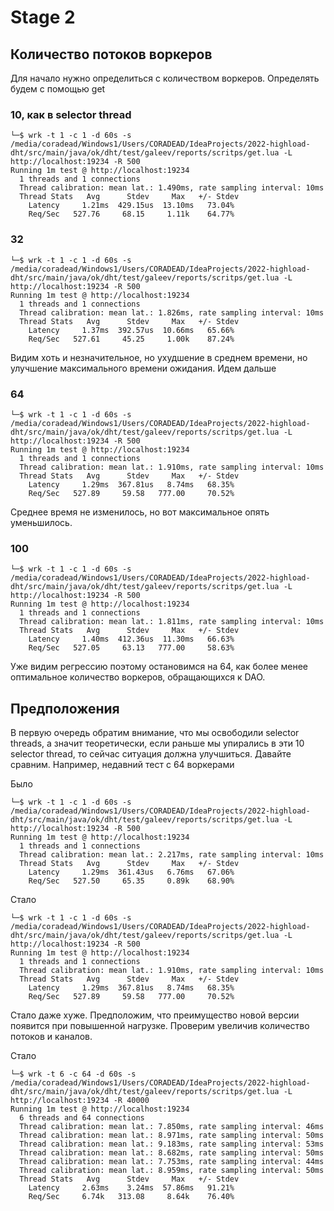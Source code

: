# Stage 2

## Количество потоков воркеров
Для начало нужно определиться с количеством воркеров. Определять будем с помощью get
### 10, как в selector thread
```
└─$ wrk -t 1 -c 1 -d 60s -s /media/coradead/Windows1/Users/CORADEAD/IdeaProjects/2022-highload-dht/src/main/java/ok/dht/test/galeev/reports/scritps/get.lua -L http://localhost:19234 -R 500 
Running 1m test @ http://localhost:19234
  1 threads and 1 connections
  Thread calibration: mean lat.: 1.490ms, rate sampling interval: 10ms
  Thread Stats   Avg      Stdev     Max   +/- Stdev
    Latency     1.21ms  429.15us  13.10ms   73.04%
    Req/Sec   527.76     68.15     1.11k    64.77%

```

### 32
```
└─$ wrk -t 1 -c 1 -d 60s -s /media/coradead/Windows1/Users/CORADEAD/IdeaProjects/2022-highload-dht/src/main/java/ok/dht/test/galeev/reports/scritps/get.lua -L http://localhost:19234 -R 500
Running 1m test @ http://localhost:19234
  1 threads and 1 connections
  Thread calibration: mean lat.: 1.826ms, rate sampling interval: 10ms
  Thread Stats   Avg      Stdev     Max   +/- Stdev
    Latency     1.37ms  392.57us  10.66ms   65.66%
    Req/Sec   527.61     45.25     1.00k    87.24%
```
Видим хоть и незначительное, но ухудшение в среднем времени, но улучшение максимального времени ожидания.
Идем дальше

### 64
```
└─$ wrk -t 1 -c 1 -d 60s -s /media/coradead/Windows1/Users/CORADEAD/IdeaProjects/2022-highload-dht/src/main/java/ok/dht/test/galeev/reports/scritps/get.lua -L http://localhost:19234 -R 500
Running 1m test @ http://localhost:19234
  1 threads and 1 connections
  Thread calibration: mean lat.: 1.910ms, rate sampling interval: 10ms
  Thread Stats   Avg      Stdev     Max   +/- Stdev
    Latency     1.29ms  367.81us   8.74ms   68.35%
    Req/Sec   527.89     59.58   777.00     70.52%
```

Среднее время не изменилось, но вот максимальное опять уменьшилось.
### 100
```
└─$ wrk -t 1 -c 1 -d 60s -s /media/coradead/Windows1/Users/CORADEAD/IdeaProjects/2022-highload-dht/src/main/java/ok/dht/test/galeev/reports/scritps/get.lua -L http://localhost:19234 -R 500
Running 1m test @ http://localhost:19234
  1 threads and 1 connections
  Thread calibration: mean lat.: 1.811ms, rate sampling interval: 10ms
  Thread Stats   Avg      Stdev     Max   +/- Stdev
    Latency     1.40ms  412.36us  11.30ms   66.63%
    Req/Sec   527.05     63.13   777.00     58.63%
```
Уже видим регрессию поэтому остановимся на 64, как более менее оптимальное количество воркеров,
обращающихся к DAO.


## Предположения
В первую очередь обратим внимание, что мы освободили selector threads,
а значит теоретически, если раньше мы упирались в эти 10 selector thread,
то сейчас ситуация должна улучшиться. Давайте сравним. Например, недавний тест с 64 воркерами

Было
```
└─$ wrk -t 1 -c 1 -d 60s -s /media/coradead/Windows1/Users/CORADEAD/IdeaProjects/2022-highload-dht/src/main/java/ok/dht/test/galeev/reports/scritps/get.lua -L http://localhost:19234 -R 500 
Running 1m test @ http://localhost:19234
  1 threads and 1 connections
  Thread calibration: mean lat.: 2.217ms, rate sampling interval: 10ms
  Thread Stats   Avg      Stdev     Max   +/- Stdev
    Latency     1.29ms  361.43us   6.76ms   67.06%
    Req/Sec   527.50     65.35     0.89k    68.90%
```

Стало
```
└─$ wrk -t 1 -c 1 -d 60s -s /media/coradead/Windows1/Users/CORADEAD/IdeaProjects/2022-highload-dht/src/main/java/ok/dht/test/galeev/reports/scritps/get.lua -L http://localhost:19234 -R 500
Running 1m test @ http://localhost:19234
  1 threads and 1 connections
  Thread calibration: mean lat.: 1.910ms, rate sampling interval: 10ms
  Thread Stats   Avg      Stdev     Max   +/- Stdev
    Latency     1.29ms  367.81us   8.74ms   68.35%
    Req/Sec   527.89     59.58   777.00     70.52%
```
Стало даже хуже. Предположим, что преимущество новой версии появится при повышенной
нагрузке. Проверим увеличив количество потоков и каналов.



Стало
```
└─$ wrk -t 6 -c 64 -d 60s -s /media/coradead/Windows1/Users/CORADEAD/IdeaProjects/2022-highload-dht/src/main/java/ok/dht/test/galeev/reports/scritps/get.lua -L http://localhost:19234 -R 40000
Running 1m test @ http://localhost:19234
  6 threads and 64 connections
  Thread calibration: mean lat.: 7.850ms, rate sampling interval: 46ms
  Thread calibration: mean lat.: 8.971ms, rate sampling interval: 50ms
  Thread calibration: mean lat.: 9.183ms, rate sampling interval: 53ms
  Thread calibration: mean lat.: 8.682ms, rate sampling interval: 50ms
  Thread calibration: mean lat.: 7.753ms, rate sampling interval: 44ms
  Thread calibration: mean lat.: 8.959ms, rate sampling interval: 50ms
  Thread Stats   Avg      Stdev     Max   +/- Stdev
    Latency     2.63ms    3.24ms  57.86ms   91.21%
    Req/Sec     6.74k   313.08     8.64k    76.40%
```